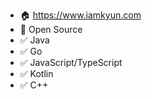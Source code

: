 - 🏠 https://www.iamkyun.com  
- 🧡 Open Source  
- ✅ Java
- ✅ Go
- ✅ JavaScript/TypeScript
- ✅ Kotlin
- ✅ C++
